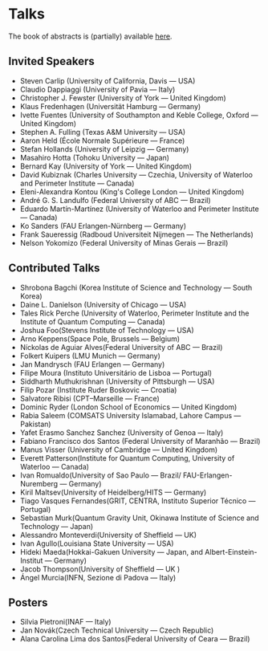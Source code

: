 # Talks

The book of abstracts is (partially) available [here](https://bht50.github.io/talks/abstracts/).

## Invited Speakers

* Steven Carlip (University of California, Davis — USA)
* Claudio Dappiaggi (University of Pavia — Italy)
* Christopher J. Fewster (University of York — United Kingdom)
* Klaus Fredenhagen (Universität Hamburg — Germany)
* Ivette Fuentes (University of Southampton and Keble College, Oxford — United Kingdom)
* Stephen A. Fulling (Texas A&M University — USA)
* Aaron Held (École Normale Supérieure — France)
* Stefan Hollands (University of Leipzig — Germany)
* Masahiro Hotta (Tohoku University — Japan)
* Bernard Kay (University of York — United Kingdom)
* David Kubiznak (Charles University — Czechia, University of Waterloo and Perimeter Institute — Canada)
* Eleni-Alexandra Kontou (King's College London — United Kingdom)
* André G. S. Landulfo (Federal University of ABC — Brazil)
* Eduardo Martín-Martínez (University of Waterloo and Perimeter Institute — Canada)
* Ko Sanders (FAU Erlangen-Nürnberg — Germany)
* Frank Saueressig (Radboud Universiteit Nijmegen — The Netherlands)
* Nelson Yokomizo (Federal University of Minas Gerais — Brazil)

## Contributed Talks
* Shrobona Bagchi (Korea Institute of Science and Technology — South Korea)
* Daine L. Danielson (University of Chicago — USA)
* Tales Rick Perche (University of Waterloo, Perimeter Institute and the Institute of Quantum Computing — Canada)
* Joshua Foo(Stevens Institute of Technology — USA)
* Arno Keppens(Space Pole, Brussels — Belgium)
* Níckolas de Aguiar Alves(Federal University of ABC — Brazil)
* Folkert Kuipers (LMU Munich — Germany)
* Jan Mandrysch (FAU Erlangen — Germany)
* Filipe Moura (Instituto Universitário de Lisboa — Portugal)
* Siddharth Muthukrishnan (University of Pittsburgh — USA)
* Filip Pozar (Institute Ruder Boskovic — Croatia)
* Salvatore Ribisi (CPT–Marseille — France)
* Dominic Ryder (London School of Economics — United Kingdom)
* Rabia Saleem (COMSATS University Islamabad, Lahore Campus — Pakistan)
* Yafet Erasmo Sanchez Sanchez (University of Genoa — Italy)
* Fabiano Francisco dos Santos (Federal University of Maranhão — Brazil)
* Manus Visser (University of Cambridge — United Kingdom)
* Everett Patterson(Institute for Quantum Computing, University of Waterloo — Canada)
* Ivan Romualdo(University of Sao Paulo — Brazil/ FAU-Erlangen-Nuremberg — Germany)
* Kiril Maltsev(University of Heidelberg/HITS — Germany)
* Tiago Vasques Fernandes(GRIT, CENTRA, Instituto Superior Técnico — Portugal)
* Sebastian Murk(Quantum Gravity Unit, Okinawa Institute of Science and Technology — Japan)
* Alessandro Monteverdi(University of Sheffield — UK)
* Ivan Agullo(Louisiana State University — USA)
* Hideki Maeda(Hokkai-Gakuen University — Japan, and Albert-Einstein-Institut — Germany)
* Jacob Thompson(University of Sheffield — UK )
* Ángel Murcia(INFN, Sezione di Padova — Italy)

 ## Posters
* Silvia Pietroni(INAF — Italy)
* Jan Novák(Czech Technical University — Czech Republic)
* Alana Carolina Lima dos Santos(Federal University of Ceara — Brazil)

